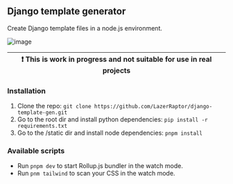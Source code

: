 ## Django template generator

Create Django template files in a node.js environment.

![image](https://github.com/LazerRaptor/django-template-gen/assets/45490518/f52ff9dd-4d97-4f63-9a85-54001cc3aba9)

| :exclamation:  This is work in progress and not suitable for use in real projects  |
|------------------------------------------------------------------------------------|

### Installation
1. Clone the repo: `git clone https://github.com/LazerRaptor/django-template-gen.git` 
2. Go to the root dir and install python dependencies: `pip install -r requirements.txt`
3. Go to the /static dir and install node dependencies: `pnpm install`


### Available scripts
- Run `pnpm dev` to start Rollup.js bundler in the watch mode.
- Run `pnm tailwind` to scan your CSS in the watch mode.
